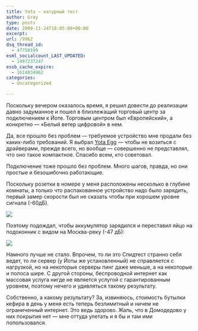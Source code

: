 ```yaml
---
title: Yota — натурный тест
author: Gray
type: posts
date: 2009-11-24T18:05:09+00:00
excerpt:
url: /9962
dsq_thread_id:
  - 47750199
esml_socialcount_LAST_UPDATED:
  - 1497237247
essb_cache_expire:
  - 1614834962
categories:
  - Uncategorized

---
```








Поскольку вечером оказалось время, я решил довести до реализации давно задуманное и пошел в близлежащий торговый центр за подключением к Йоте. Торговым центром был &#171;Европейский&#187;, а конкретно &#8212; &#171;Белый ветер цифровой&#187; в нем.

Да, все прошло без проблем &#8212; требуемое устройство мне продали без каких-либо требований. Я выбрал [Yota Egg][1] &#8212; чтобы не возиться с драйверами, прежде всего, но вообще &#8212; совершенно не представлял, что оно такое компактное. Спасибо всем, кто советовал.

Подключение тоже прошло без проблем. Много шагов, правда, но они простые и безошибочно работающие.

Поскольку розетки в номере у меня расположены несколько в глубине комнаты, а только что распакованное устройство надо было зарядить, первый замер скорости был не сказать чтобы при хорошем уровне сигнала (-60дБ).

<img src="https://i1.wp.com/www.speedtest.net/result/632615462.png?w=740" data-recalc-dims="1" /> 

Поэтому подождал, чтобы аккумулятор зарядился и переставил яйцо на подоконник с видом на Москва-реку (-47 дБ):

<img src="https://i2.wp.com/www.speedtest.net/result/632630494.png?w=740" data-recalc-dims="1" /> 

Намного лучше не стало. Впрочем, то ли это Спидтест странно себя ведет, то ли сервер (у Йоты же установленный) не справляется с нагрузкой, но на некоторые серверы пинг даже меньше, а на некоторые и полоса шире. С другой стороны, беспроводной интернет как массовая услуга нигде не является услугой с гарантированным уровнем, поэтому нечего и удивляться такому результату.

Собственно, а какому результату? За, извиняюсь, стоимость бутылки кефира в день у меня есть теперь безлимитный и ничем не ограниченный интернет. Это ведь здорово. Жаль, что в Домодедово у них покрытия нет &#8212; мне оттуда улетать и я бы и там ими попользовался.

 [1]: http://yota.ru/ru/devices/centers/egg/
